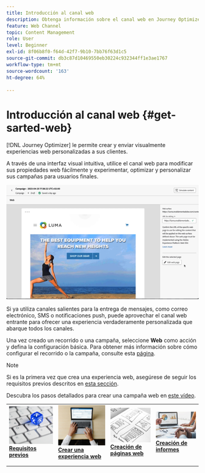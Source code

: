 ```yaml
---
title: Introducción al canal web
description: Obtenga información sobre el canal web en Journey Optimizer
feature: Web Channel
topic: Content Management
role: User
level: Beginner
exl-id: 8f06b8f0-f64d-42f7-9b10-7bb76f63d1c5
source-git-commit: db3c87d10469550eb30224c932344ff1e3ae1767
workflow-type: tm+mt
source-wordcount: '163'
ht-degree: 64%

---
```


# Introducción al canal web {#get-sarted-web}

[!DNL Journey Optimizer] le permite crear y enviar visualmente experiencias web personalizadas a sus clientes.

A través de una interfaz visual intuitiva, utilice el canal web para modificar sus propiedades web fácilmente y experimentar, optimizar y personalizar sus campañas para usuarios finales.

![](../rn/assets/do-not-localize/web-authoring.gif)

Si ya utiliza canales salientes para la entrega de mensajes, como correo electrónico, SMS o notificaciones push, puede aprovechar el canal web entrante para ofrecer una experiencia verdaderamente personalizada que abarque todos los canales.

Una vez creado un recorrido o una campaña, seleccione **Web** como acción y defina la configuración básica. Para obtener más información sobre cómo configurar el recorrido o la campaña, consulte esta [página](create-web.md#create-web-experience).

>[!NOTE]
>
>Si es la primera vez que crea una experiencia web, asegúrese de seguir los requisitos previos descritos en [esta sección](web-prerequisites.md).

Descubra los pasos detallados para crear una campaña web en [este vídeo](create-web.md#video).

<table style="table-layout:fixed"><tr style="border: 0;">
<td>
<a href="web-prerequisites.md">
<img alt="Posible cliente" src="../assets/do-not-localize/web-prerequisites.jpg">
</a>
<div><a href="web-prerequisites.md"><strong>Requisitos previos</strong>
</div>
<p>
</td>
<td>
<a href="create-web.md">
<img alt="Poco frecuente" src="../assets/do-not-localize/web-create.jpg">
</a>
<div>
<a href="create-web.md"><strong>Crear una experiencia web</strong></a>
</div>
<p></td>
<td>
<a href="web-visual-editor.md">
<img alt="Validación" src="../assets/do-not-localize/web-design.jpg">
</a>
<div>
<a href="web-visual-editor.md"><strong>Creación de páginas web</strong></a>
</div>
<p>
</td>
<td>
<a href="monitor-web-experiences.md">
<img alt="Validación" src="../assets/do-not-localize/web-reporting.jpg">
</a>
<div>
<a href="monitor-web-experiences.md"><strong>Creación de informes</strong></a>
</div>
<p>
</td>
</tr></table>


